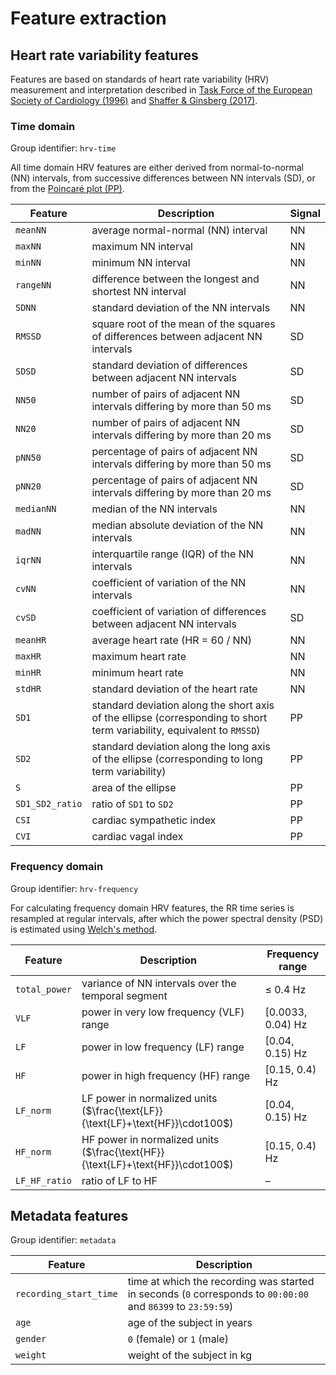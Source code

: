 # Feature extraction

## Heart rate variability features
Features are based on standards of heart rate variability (HRV) measurement and interpretation described in [Task Force of the European Society of Cardiology (1996)](https://doi.org/10.1161/01.CIR.93.5.1043) and [Shaffer & Ginsberg (2017)](https://doi.org/10.3389/fpubh.2017.00258).

### Time domain
Group identifier: `hrv-time`

All time domain HRV features are either derived from normal-to-normal (NN) intervals, from successive differences between NN intervals (SD), or from the [Poincaré plot (PP)](https://en.wikipedia.org/wiki/Poincar%C3%A9_plot).

|Feature|Description|Signal|
|-|-|-|
|`meanNN`|average normal-normal (NN) interval|NN|
|`maxNN`|maximum NN interval|NN|
|`minNN`|minimum NN interval|NN|
|`rangeNN`|difference between the longest and shortest NN interval|NN|
|`SDNN`|standard deviation of the NN intervals|NN|
|`RMSSD`|square root of the mean of the squares of differences between adjacent NN intervals|SD|
|`SDSD`|standard deviation of differences between adjacent NN intervals|SD|
|`NN50`|number of pairs of adjacent NN intervals differing by more than 50 ms|SD|
|`NN20`|number of pairs of adjacent NN intervals differing by more than 20 ms|SD|
|`pNN50`|percentage of pairs of adjacent NN intervals differing by more than 50 ms|SD|
|`pNN20`|percentage of pairs of adjacent NN intervals differing by more than 20 ms|SD|
|`medianNN`|median of the NN intervals|NN|
|`madNN`|median absolute deviation of the NN intervals|NN|
|`iqrNN`|interquartile range (IQR) of the NN intervals|NN|
|`cvNN`|coefficient of variation of the NN intervals|NN|
|`cvSD`|coefficient of variation of differences between adjacent NN intervals|SD|
|`meanHR`|average heart rate (HR = 60 / NN)|NN|
|`maxHR`|maximum heart rate|NN|
|`minHR`|minimum heart rate|NN|
|`stdHR`|standard deviation of the heart rate|NN|
|`SD1`|standard deviation along the short axis of the ellipse (corresponding to short term variability, equivalent to `RMSSD`)|PP|
|`SD2`|standard deviation along the long axis of the ellipse (corresponding to long term variability)|PP|
|`S`|area of the ellipse|PP|
|`SD1_SD2_ratio`|ratio of `SD1` to `SD2`|PP|
|`CSI`|cardiac sympathetic index|PP|
|`CVI`|cardiac vagal index|PP|

### Frequency domain
Group identifier: `hrv-frequency`

For calculating frequency domain HRV features, the RR time series is resampled at regular intervals, after which the power spectral density (PSD) is estimated using [Welch's method](https://en.wikipedia.org/wiki/Welch%27s_method).

|Feature|Description|Frequency range|
|-|-|-|
|`total_power`|variance of NN intervals over the temporal segment|≤ 0.4 Hz|
|`VLF`|power in very low frequency (VLF) range|[0.0033, 0.04) Hz|
|`LF`|power in low frequency (LF) range|[0.04, 0.15) Hz|
|`HF`|power in high frequency (HF) range|[0.15, 0.4) Hz|
|`LF_norm`|LF power in normalized units ($\frac{\text{LF}}{\text{LF}+\text{HF}}\cdot100$)|[0.04, 0.15) Hz|
|`HF_norm`|HF power in normalized units ($\frac{\text{HF}}{\text{LF}+\text{HF}}\cdot100$)|[0.15, 0.4) Hz|
|`LF_HF_ratio`|ratio of LF to HF|–|


## Metadata features
Group identifier: `metadata`

|Feature|Description|
|-|-|
|`recording_start_time`|time at which the recording was started in seconds (`0` corresponds to `00:00:00` and `86399` to `23:59:59`)|
|`age`|age of the subject in years|
|`gender`|`0` (female) or `1` (male)|
|`weight`|weight of the subject in kg|
